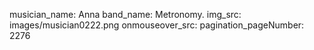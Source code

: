 musician_name: Anna
band_name: Metronomy.
img_src: images/musician0222.png
onmouseover_src: 
pagination_pageNumber: 2276